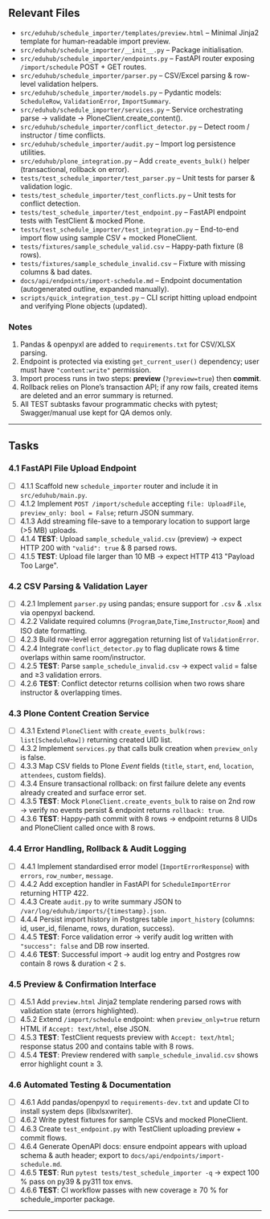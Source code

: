 ## Relevant Files

- `src/eduhub/schedule_importer/templates/preview.html` – Minimal Jinja2 template for human-readable import preview.
- `src/eduhub/schedule_importer/__init__.py` – Package initialisation.
- `src/eduhub/schedule_importer/endpoints.py` – FastAPI router exposing `/import/schedule` POST + GET routes.
- `src/eduhub/schedule_importer/parser.py` – CSV/Excel parsing & row-level validation helpers.
- `src/eduhub/schedule_importer/models.py` – Pydantic models: `ScheduleRow`, `ValidationError`, `ImportSummary`.
- `src/eduhub/schedule_importer/services.py` – Service orchestrating parse → validate → PloneClient.create_content().
- `src/eduhub/schedule_importer/conflict_detector.py` – Detect room / instructor / time conflicts.
- `src/eduhub/schedule_importer/audit.py` – Import log persistence utilities.
- `src/eduhub/plone_integration.py` – Add `create_events_bulk()` helper (transactional, rollback on error).
- `tests/test_schedule_importer/test_parser.py` – Unit tests for parser & validation logic.
- `tests/test_schedule_importer/test_conflicts.py` – Unit tests for conflict detection.
- `tests/test_schedule_importer/test_endpoint.py` – FastAPI endpoint tests with TestClient & mocked Plone.
- `tests/test_schedule_importer/test_integration.py` – End-to-end import flow using sample CSV + mocked PloneClient.
- `tests/fixtures/sample_schedule_valid.csv` – Happy-path fixture (8 rows).
- `tests/fixtures/sample_schedule_invalid.csv` – Fixture with missing columns & bad dates.
- `docs/api/endpoints/import-schedule.md` – Endpoint documentation (autogenerated outline, expanded manually).
- `scripts/quick_integration_test.py` – CLI script hitting upload endpoint and verifying Plone objects (updated).

### Notes

1. Pandas & openpyxl are added to `requirements.txt` for CSV/XLSX parsing.
2. Endpoint is protected via existing `get_current_user()` dependency; user must have `"content:write"` permission.
3. Import process runs in two steps: **preview** (`?preview=true`) then **commit**.
4. Rollback relies on Plone’s transaction API; if any row fails, created items are deleted and an error summary is returned.
5. All TEST subtasks favour programmatic checks with pytest; Swagger/manual use kept for QA demos only.

---

## Tasks

### 4.1 FastAPI File Upload Endpoint

- [ ] 4.1.1 Scaffold new `schedule_importer` router and include it in `src/eduhub/main.py`.
- [ ] 4.1.2 Implement `POST /import/schedule` accepting `file: UploadFile`, `preview_only: bool = False`; return JSON summary.
- [ ] 4.1.3 Add streaming file-save to a temporary location to support large (>5 MB) uploads.
- [ ] 4.1.4 **TEST**: Upload `sample_schedule_valid.csv` (preview) → expect HTTP 200 with `"valid": true` & 8 parsed rows.
- [ ] 4.1.5 **TEST**: Upload file larger than 10 MB → expect HTTP 413 "Payload Too Large".

### 4.2 CSV Parsing & Validation Layer

- [ ] 4.2.1 Implement `parser.py` using pandas; ensure support for `.csv` & `.xlsx` via openpyxl backend.
- [ ] 4.2.2 Validate required columns (`Program`,`Date`,`Time`,`Instructor`,`Room`) and ISO date formatting.
- [ ] 4.2.3 Build row-level error aggregation returning list of `ValidationError`.
- [ ] 4.2.4 Integrate `conflict_detector.py` to flag duplicate rows & time overlaps within same room/instructor.
- [ ] 4.2.5 **TEST**: Parse `sample_schedule_invalid.csv` → expect `valid` = false and ≥3 validation errors.
- [ ] 4.2.6 **TEST**: Conflict detector returns collision when two rows share instructor & overlapping times.

### 4.3 Plone Content Creation Service

- [ ] 4.3.1 Extend `PloneClient` with `create_events_bulk(rows: list[ScheduleRow])` returning created UID list.
- [ ] 4.3.2 Implement `services.py` that calls bulk creation when `preview_only` is false.
- [ ] 4.3.3 Map CSV fields to Plone _Event_ fields (`title`, `start`, `end`, `location`, `attendees`, custom fields).
- [ ] 4.3.4 Ensure transactional rollback: on first failure delete any events already created and surface error set.
- [ ] 4.3.5 **TEST**: Mock `PloneClient.create_events_bulk` to raise on 2nd row → verify no events persist & endpoint returns `rollback: true`.
- [ ] 4.3.6 **TEST**: Happy-path commit with 8 rows → endpoint returns 8 UIDs and PloneClient called once with 8 rows.

### 4.4 Error Handling, Rollback & Audit Logging

- [ ] 4.4.1 Implement standardised error model (`ImportErrorResponse`) with `errors`, `row_number`, `message`.
- [ ] 4.4.2 Add exception handler in FastAPI for `ScheduleImportError` returning HTTP 422.
- [ ] 4.4.3 Create `audit.py` to write summary JSON to `/var/log/eduhub/imports/{timestamp}.json`.
- [ ] 4.4.4 Persist import history in Postgres table `import_history` (columns: id, user_id, filename, rows, duration, success).
- [ ] 4.4.5 **TEST**: Force validation error → verify audit log written with `"success": false` and DB row inserted.
- [ ] 4.4.6 **TEST**: Successful import → audit log entry and Postgres row contain 8 rows & duration < 2 s.

### 4.5 Preview & Confirmation Interface

- [ ] 4.5.1 Add `preview.html` Jinja2 template rendering parsed rows with validation state (errors highlighted).
- [ ] 4.5.2 Extend `/import/schedule` endpoint: when `preview_only=true` return HTML if `Accept: text/html`, else JSON.
- [ ] 4.5.3 **TEST**: TestClient requests preview with `Accept: text/html`; response status 200 and contains table with 8 rows.
- [ ] 4.5.4 **TEST**: Preview rendered with `sample_schedule_invalid.csv` shows error highlight count ≥ 3.

### 4.6 Automated Testing & Documentation

- [ ] 4.6.1 Add pandas/openpyxl to `requirements-dev.txt` and update CI to install system deps (libxlsxwriter).
- [ ] 4.6.2 Write pytest fixtures for sample CSVs and mocked PloneClient.
- [ ] 4.6.3 Create `test_endpoint.py` with TestClient uploading preview + commit flows.
- [ ] 4.6.4 Generate OpenAPI docs: ensure endpoint appears with upload schema & auth header; export to `docs/api/endpoints/import-schedule.md`.
- [ ] 4.6.5 **TEST**: Run `pytest tests/test_schedule_importer -q` → expect 100 % pass on py39 & py311 tox envs.
- [ ] 4.6.6 **TEST**: CI workflow passes with new coverage ≥ 70 % for schedule_importer package.

---
